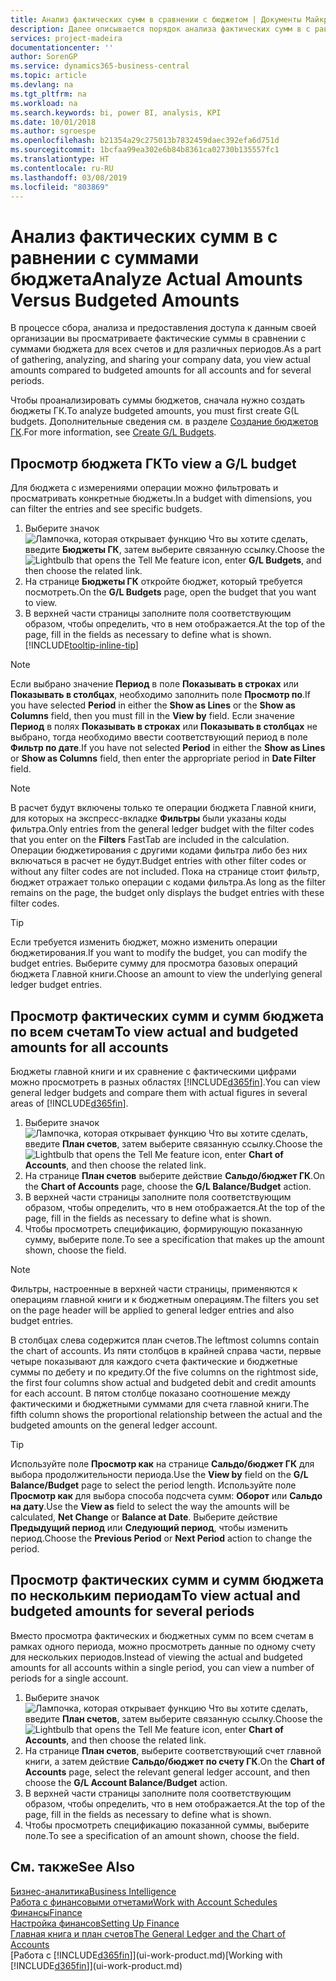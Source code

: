 ```yaml
---
title: Анализ фактических сумм в сравнении с бюджетом | Документы Майкрософт
description: Далее описывается порядок анализа фактических сумм в с равнении с суммами бюджета.
services: project-madeira
documentationcenter: ''
author: SorenGP
ms.service: dynamics365-business-central
ms.topic: article
ms.devlang: na
ms.tgt_pltfrm: na
ms.workload: na
ms.search.keywords: bi, power BI, analysis, KPI
ms.date: 10/01/2018
ms.author: sgroespe
ms.openlocfilehash: b21354a29c275013b7832459daec392efa6d751d
ms.sourcegitcommit: 1bcfaa99ea302e6b84b8361ca02730b135557fc1
ms.translationtype: HT
ms.contentlocale: ru-RU
ms.lasthandoff: 03/08/2019
ms.locfileid: "803869"
---
```

# <a name="analyze-actual-amounts-versus-budgeted-amounts"></a><span data-ttu-id="0515c-103">Анализ фактических сумм в с равнении с суммами бюджета</span><span class="sxs-lookup"><span data-stu-id="0515c-103">Analyze Actual Amounts Versus Budgeted Amounts</span></span>
<span data-ttu-id="0515c-104">В процессе сбора, анализа и предоставления доступа к данным своей организации вы просматриваете фактические суммы в сравнении с суммами бюджета для всех счетов и для различных периодов.</span><span class="sxs-lookup"><span data-stu-id="0515c-104">As a part of gathering, analyzing, and sharing your company data, you view actual amounts compared to budgeted amounts for all accounts and for several periods.</span></span>

<span data-ttu-id="0515c-105">Чтобы проанализировать суммы бюджетов, сначала нужно создать бюджеты ГК.</span><span class="sxs-lookup"><span data-stu-id="0515c-105">To analyze budgeted amounts, you must first create G(L budgets.</span></span> <span data-ttu-id="0515c-106">Дополнительные сведения см. в разделе [Создание бюджетов ГК](finance-how-create-budgets.md).</span><span class="sxs-lookup"><span data-stu-id="0515c-106">For more information, see [Create G/L Budgets](finance-how-create-budgets.md).</span></span>

## <a name="to-view-a-gl-budget"></a><span data-ttu-id="0515c-107">Просмотр бюджета ГК</span><span class="sxs-lookup"><span data-stu-id="0515c-107">To view a G/L budget</span></span>
<span data-ttu-id="0515c-108">Для бюджета с измерениями операции можно фильтровать и просматривать конкретные бюджеты.</span><span class="sxs-lookup"><span data-stu-id="0515c-108">In a budget with dimensions, you can filter the entries and see specific budgets.</span></span>

1. <span data-ttu-id="0515c-109">Выберите значок ![Лампочка, которая открывает функцию Что вы хотите сделать](media/ui-search/search_small.png "Что вы хотите сделать"), введите **Бюджеты ГК**, затем выберите связанную ссылку.</span><span class="sxs-lookup"><span data-stu-id="0515c-109">Choose the ![Lightbulb that opens the Tell Me feature](media/ui-search/search_small.png "Tell me what you want to do") icon, enter **G/L Budgets**, and then choose the related link.</span></span>
2. <span data-ttu-id="0515c-110">На странице **Бюджеты ГК** откройте бюджет, который требуется посмотреть.</span><span class="sxs-lookup"><span data-stu-id="0515c-110">On the **G/L Budgets** page, open the budget that you want to view.</span></span>  
3. <span data-ttu-id="0515c-111">В верхней части страницы заполните поля соответствующим образом, чтобы определить, что в нем отображается.</span><span class="sxs-lookup"><span data-stu-id="0515c-111">At the top of the page, fill in the fields as necessary to define what is shown.</span></span> [!INCLUDE[tooltip-inline-tip](includes/tooltip-inline-tip_md.md)]

> [!NOTE]  
>   <span data-ttu-id="0515c-112">Если выбрано значение **Период** в поле **Показывать в строках** или **Показывать в столбцах**, необходимо заполнить поле **Просмотр по**.</span><span class="sxs-lookup"><span data-stu-id="0515c-112">If you have selected **Period** in either the **Show as Lines** or the **Show as Columns** field, then you must fill in the **View by** field.</span></span> <span data-ttu-id="0515c-113">Если значение **Период** в полях **Показывать в строках** или **Показывать в столбцах** не выбрано, тогда необходимо ввести соответствующий период в поле **Фильтр по дате**.</span><span class="sxs-lookup"><span data-stu-id="0515c-113">If you have not selected **Period** in either the **Show as Lines** or **Show as Columns** field, then enter the appropriate period in **Date Filter** field.</span></span>  

> [!NOTE]  
>   <span data-ttu-id="0515c-114">В расчет будут включены только те операции бюджета Главной книги, для которых на экспресс-вкладке **Фильтры** были указаны коды фильтра.</span><span class="sxs-lookup"><span data-stu-id="0515c-114">Only entries from the general ledger budget with the filter codes that you enter on the **Filters** FastTab are included in the calculation.</span></span> <span data-ttu-id="0515c-115">Операции бюджетирования с другими кодами фильтра либо без них включаться в расчет не будут.</span><span class="sxs-lookup"><span data-stu-id="0515c-115">Budget entries with other filter codes or without any filter codes are not included.</span></span> <span data-ttu-id="0515c-116">Пока на странице стоит фильтр, бюджет отражает только операции с кодами фильтра.</span><span class="sxs-lookup"><span data-stu-id="0515c-116">As long as the filter remains on the page, the budget only displays the budget entries with these filter codes.</span></span>  

> [!TIP]  
>   <span data-ttu-id="0515c-117">Если требуется изменить бюджет, можно изменить операции бюджетирования.</span><span class="sxs-lookup"><span data-stu-id="0515c-117">If you want to modify the budget, you can modify the budget entries.</span></span> <span data-ttu-id="0515c-118">Выберите сумму для просмотра базовых операций бюджета Главной книги.</span><span class="sxs-lookup"><span data-stu-id="0515c-118">Choose an amount to view the underlying general ledger budget entries.</span></span>

## <a name="to-view-actual-and-budgeted-amounts-for-all-accounts"></a><span data-ttu-id="0515c-119">Просмотр фактических сумм и сумм бюджета по всем счетам</span><span class="sxs-lookup"><span data-stu-id="0515c-119">To view actual and budgeted amounts for all accounts</span></span>  
<span data-ttu-id="0515c-120">Бюджеты главной книги и их сравнение с фактическими цифрами можно просмотреть в разных областях [!INCLUDE[d365fin](includes/d365fin_md.md)].</span><span class="sxs-lookup"><span data-stu-id="0515c-120">You can view general ledger budgets and compare them with actual figures in several areas of [!INCLUDE[d365fin](includes/d365fin_md.md)].</span></span>

1. <span data-ttu-id="0515c-121">Выберите значок ![Лампочка, которая открывает функцию Что вы хотите сделать](media/ui-search/search_small.png "Что вы хотите сделать"), введите **План счетов**, затем выберите связанную ссылку.</span><span class="sxs-lookup"><span data-stu-id="0515c-121">Choose the ![Lightbulb that opens the Tell Me feature](media/ui-search/search_small.png "Tell me what you want to do") icon, enter **Chart of Accounts**, and then choose the related link.</span></span>  
2. <span data-ttu-id="0515c-122">На странице **План счетов** выберите действие **Сальдо/бюджет ГК**.</span><span class="sxs-lookup"><span data-stu-id="0515c-122">On the **Chart of Accounts** page, choose the **G/L Balance/Budget** action.</span></span>
3. <span data-ttu-id="0515c-123">В верхней части страницы заполните поля соответствующим образом, чтобы определить, что в нем отображается.</span><span class="sxs-lookup"><span data-stu-id="0515c-123">At the top of the page, fill in the fields as necessary to define what is shown.</span></span>  
4. <span data-ttu-id="0515c-124">Чтобы просмотреть спецификацию, формирующую показанную сумму, выберите поле.</span><span class="sxs-lookup"><span data-stu-id="0515c-124">To see a specification that makes up the amount shown, choose the field.</span></span>  

> [!NOTE]  
>   <span data-ttu-id="0515c-125">Фильтры, настроенные в верхней части страницы, применяются к операциям главной книги и к бюджетным операциям.</span><span class="sxs-lookup"><span data-stu-id="0515c-125">The filters you set on the page header will be applied to general ledger entries and also budget entries.</span></span>

<span data-ttu-id="0515c-126">В столбцах слева содержится план счетов.</span><span class="sxs-lookup"><span data-stu-id="0515c-126">The leftmost columns contain the chart of accounts.</span></span> <span data-ttu-id="0515c-127">Из пяти столбцов в крайней справа части, первые четыре показывают для каждого счета фактические и бюджетные суммы по дебету и по кредиту.</span><span class="sxs-lookup"><span data-stu-id="0515c-127">Of the five columns on the rightmost side, the first four columns show actual and budgeted debit and credit amounts for each account.</span></span> <span data-ttu-id="0515c-128">В пятом столбце показано соотношение между фактическими и бюджетными суммами для счета главной книги.</span><span class="sxs-lookup"><span data-stu-id="0515c-128">The fifth column shows the proportional relationship between the actual and the budgeted amounts on the general ledger account.</span></span>  

> [!TIP]  
>   <span data-ttu-id="0515c-129">Используйте поле **Просмотр как** на странице **Сальдо/бюджет ГК** для выбора продолжительности периода.</span><span class="sxs-lookup"><span data-stu-id="0515c-129">Use the **View by** field on the **G/L Balance/Budget** page to select the period length.</span></span> <span data-ttu-id="0515c-130">Используйте поле **Просмотр как** для выбора способа подсчета сумм: **Оборот** или **Сальдо на дату**.</span><span class="sxs-lookup"><span data-stu-id="0515c-130">Use the **View as** field to select the way the amounts will be calculated, **Net Change** or **Balance at Date**.</span></span> <span data-ttu-id="0515c-131">Выберите действие **Предыдущий период** или **Следующий период**, чтобы изменить период.</span><span class="sxs-lookup"><span data-stu-id="0515c-131">Choose the **Previous Period** or **Next Period** action to change the period.</span></span>  

## <a name="to-view-actual-and-budgeted-amounts-for-several-periods"></a><span data-ttu-id="0515c-132">Просмотр фактических сумм и сумм бюджета по нескольким периодам</span><span class="sxs-lookup"><span data-stu-id="0515c-132">To view actual and budgeted amounts for several periods</span></span>  
<span data-ttu-id="0515c-133">Вместо просмотра фактических и бюджетных сумм по всем счетам в рамках одного периода, можно просмотреть данные по одному счету для нескольких периодов.</span><span class="sxs-lookup"><span data-stu-id="0515c-133">Instead of viewing the actual and budgeted amounts for all accounts within a single period, you can view a number of periods for a single account.</span></span>  

1. <span data-ttu-id="0515c-134">Выберите значок ![Лампочка, которая открывает функцию Что вы хотите сделать](media/ui-search/search_small.png "Что вы хотите сделать"), введите **План счетов**, затем выберите связанную ссылку.</span><span class="sxs-lookup"><span data-stu-id="0515c-134">Choose the ![Lightbulb that opens the Tell Me feature](media/ui-search/search_small.png "Tell me what you want to do") icon, enter **Chart of Accounts**, and then choose the related link.</span></span>  
2. <span data-ttu-id="0515c-135">На странице **План счетов**, выберите соответствующий счет главной книги, а затем действие **Сальдо/бюджет по счету ГК**.</span><span class="sxs-lookup"><span data-stu-id="0515c-135">On the **Chart of Accounts** page, select the relevant general ledger account, and then choose the **G/L Account Balance/Budget** action.</span></span>  
3. <span data-ttu-id="0515c-136">В верхней части страницы заполните поля соответствующим образом, чтобы определить, что в нем отображается.</span><span class="sxs-lookup"><span data-stu-id="0515c-136">At the top of the page, fill in the fields as necessary to define what is shown.</span></span>   
4. <span data-ttu-id="0515c-137">Чтобы просмотреть спецификацию показанной суммы, выберите поле.</span><span class="sxs-lookup"><span data-stu-id="0515c-137">To see a specification of an amount shown, choose the field.</span></span>  

## <a name="see-also"></a><span data-ttu-id="0515c-138">См. также</span><span class="sxs-lookup"><span data-stu-id="0515c-138">See Also</span></span>
[<span data-ttu-id="0515c-139">Бизнес-аналитика</span><span class="sxs-lookup"><span data-stu-id="0515c-139">Business Intelligence</span></span>](bi.md)  
[<span data-ttu-id="0515c-140">Работа с финансовыми отчетами</span><span class="sxs-lookup"><span data-stu-id="0515c-140">Work with Account Schedules</span></span>](bi-how-work-account-schedule.md)  
[<span data-ttu-id="0515c-141">Финансы</span><span class="sxs-lookup"><span data-stu-id="0515c-141">Finance</span></span>](finance.md)  
[<span data-ttu-id="0515c-142">Настройка финансов</span><span class="sxs-lookup"><span data-stu-id="0515c-142">Setting Up Finance</span></span>](finance-setup-finance.md)  
[<span data-ttu-id="0515c-143">Главная книга и план счетов</span><span class="sxs-lookup"><span data-stu-id="0515c-143">The General Ledger and the Chart of Accounts</span></span>](finance-general-ledger.md)  
<span data-ttu-id="0515c-144">[Работа с [!INCLUDE[d365fin](includes/d365fin_md.md)]](ui-work-product.md)</span><span class="sxs-lookup"><span data-stu-id="0515c-144">[Working with [!INCLUDE[d365fin](includes/d365fin_md.md)]](ui-work-product.md)</span></span>  
